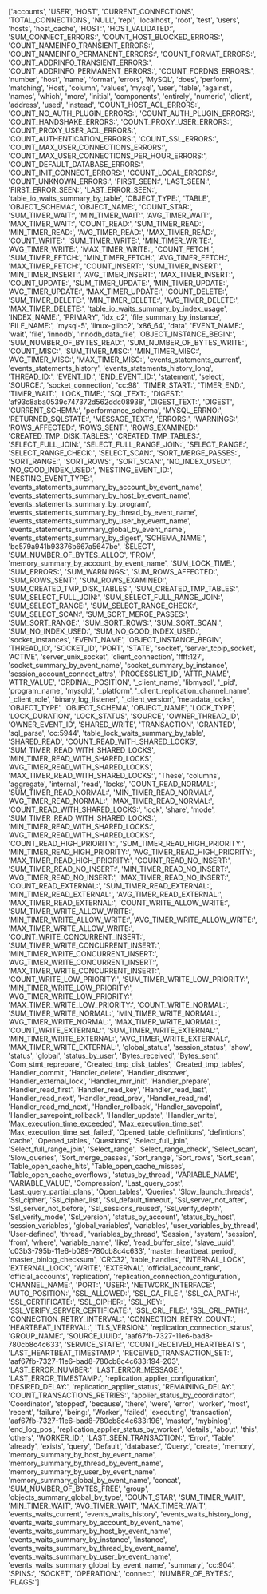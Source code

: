 ['accounts', 'USER', 'HOST', 'CURRENT_CONNECTIONS', 'TOTAL_CONNECTIONS', 'NULL', 'repl', 'localhost', 'root', 'test', 'users', 'hosts', 'host_cache', 'HOST:', 'HOST_VALIDATED:', 'SUM_CONNECT_ERRORS:', 'COUNT_HOST_BLOCKED_ERRORS:', 'COUNT_NAMEINFO_TRANSIENT_ERRORS:', 'COUNT_NAMEINFO_PERMANENT_ERRORS:', 'COUNT_FORMAT_ERRORS:', 'COUNT_ADDRINFO_TRANSIENT_ERRORS:', 'COUNT_ADDRINFO_PERMANENT_ERRORS:', 'COUNT_FCRDNS_ERRORS:', 'number', 'host', 'name', 'format', 'errors', 'MySQL', 'does', 'perform', 'matching', 'Host', 'column', 'values', 'mysql', 'user', 'table', 'against', 'names', 'which', 'more', 'initial', 'components', 'entirely', 'numeric', 'client', 'address', 'used', 'instead', 'COUNT_HOST_ACL_ERRORS:', 'COUNT_NO_AUTH_PLUGIN_ERRORS:', 'COUNT_AUTH_PLUGIN_ERRORS:', 'COUNT_HANDSHAKE_ERRORS:', 'COUNT_PROXY_USER_ERRORS:', 'COUNT_PROXY_USER_ACL_ERRORS:', 'COUNT_AUTHENTICATION_ERRORS:', 'COUNT_SSL_ERRORS:', 'COUNT_MAX_USER_CONNECTIONS_ERRORS:', 'COUNT_MAX_USER_CONNECTIONS_PER_HOUR_ERRORS:', 'COUNT_DEFAULT_DATABASE_ERRORS:', 'COUNT_INIT_CONNECT_ERRORS:', 'COUNT_LOCAL_ERRORS:', 'COUNT_UNKNOWN_ERRORS:', 'FIRST_SEEN:', 'LAST_SEEN:', 'FIRST_ERROR_SEEN:', 'LAST_ERROR_SEEN:', 'table_io_waits_summary_by_table', 'OBJECT_TYPE:', 'TABLE', 'OBJECT_SCHEMA:', 'OBJECT_NAME:', 'COUNT_STAR:', 'SUM_TIMER_WAIT:', 'MIN_TIMER_WAIT:', 'AVG_TIMER_WAIT:', 'MAX_TIMER_WAIT:', 'COUNT_READ:', 'SUM_TIMER_READ:', 'MIN_TIMER_READ:', 'AVG_TIMER_READ:', 'MAX_TIMER_READ:', 'COUNT_WRITE:', 'SUM_TIMER_WRITE:', 'MIN_TIMER_WRITE:', 'AVG_TIMER_WRITE:', 'MAX_TIMER_WRITE:', 'COUNT_FETCH:', 'SUM_TIMER_FETCH:', 'MIN_TIMER_FETCH:', 'AVG_TIMER_FETCH:', 'MAX_TIMER_FETCH:', 'COUNT_INSERT:', 'SUM_TIMER_INSERT:', 'MIN_TIMER_INSERT:', 'AVG_TIMER_INSERT:', 'MAX_TIMER_INSERT:', 'COUNT_UPDATE:', 'SUM_TIMER_UPDATE:', 'MIN_TIMER_UPDATE:', 'AVG_TIMER_UPDATE:', 'MAX_TIMER_UPDATE:', 'COUNT_DELETE:', 'SUM_TIMER_DELETE:', 'MIN_TIMER_DELETE:', 'AVG_TIMER_DELETE:', 'MAX_TIMER_DELETE:', 'table_io_waits_summary_by_index_usage', 'INDEX_NAME:', 'PRIMARY', 'idx_c2', 'file_summary_by_instance', 'FILE_NAME:', 'mysql-5', 'linux-glibc2', 'x86_64', 'data', 'EVENT_NAME:', 'wait', 'file', 'innodb', 'innodb_data_file', 'OBJECT_INSTANCE_BEGIN:', 'SUM_NUMBER_OF_BYTES_READ:', 'SUM_NUMBER_OF_BYTES_WRITE:', 'COUNT_MISC:', 'SUM_TIMER_MISC:', 'MIN_TIMER_MISC:', 'AVG_TIMER_MISC:', 'MAX_TIMER_MISC:', 'events_statements_current', 'events_statements_history', 'events_statements_history_long', 'THREAD_ID:', 'EVENT_ID:', 'END_EVENT_ID:', 'statement', 'select', 'SOURCE:', 'socket_connection', 'cc:98', 'TIMER_START:', 'TIMER_END:', 'TIMER_WAIT:', 'LOCK_TIME:', 'SQL_TEXT:', 'DIGEST:', 'af93c8aba0539c747372d562ddc08938', 'DIGEST_TEXT:', 'DIGEST', 'CURRENT_SCHEMA:', 'performance_schema', 'MYSQL_ERRNO:', 'RETURNED_SQLSTATE:', 'MESSAGE_TEXT:', 'ERRORS:', 'WARNINGS:', 'ROWS_AFFECTED:', 'ROWS_SENT:', 'ROWS_EXAMINED:', 'CREATED_TMP_DISK_TABLES:', 'CREATED_TMP_TABLES:', 'SELECT_FULL_JOIN:', 'SELECT_FULL_RANGE_JOIN:', 'SELECT_RANGE:', 'SELECT_RANGE_CHECK:', 'SELECT_SCAN:', 'SORT_MERGE_PASSES:', 'SORT_RANGE:', 'SORT_ROWS:', 'SORT_SCAN:', 'NO_INDEX_USED:', 'NO_GOOD_INDEX_USED:', 'NESTING_EVENT_ID:', 'NESTING_EVENT_TYPE:', 'events_statements_summary_by_account_by_event_name', 'events_statements_summary_by_host_by_event_name', 'events_statements_summary_by_program', 'events_statements_summary_by_thread_by_event_name', 'events_statements_summary_by_user_by_event_name', 'events_statements_summary_global_by_event_name', 'events_statements_summary_by_digest', 'SCHEMA_NAME:', 'be579a941b93376b667a5647be', 'SELECT', 'SUM_NUMBER_OF_BYTES_ALLOC', 'FROM', 'memory_summary_by_account_by_event_name', 'SUM_LOCK_TIME:', 'SUM_ERRORS:', 'SUM_WARNINGS:', 'SUM_ROWS_AFFECTED:', 'SUM_ROWS_SENT:', 'SUM_ROWS_EXAMINED:', 'SUM_CREATED_TMP_DISK_TABLES:', 'SUM_CREATED_TMP_TABLES:', 'SUM_SELECT_FULL_JOIN:', 'SUM_SELECT_FULL_RANGE_JOIN:', 'SUM_SELECT_RANGE:', 'SUM_SELECT_RANGE_CHECK:', 'SUM_SELECT_SCAN:', 'SUM_SORT_MERGE_PASSES:', 'SUM_SORT_RANGE:', 'SUM_SORT_ROWS:', 'SUM_SORT_SCAN:', 'SUM_NO_INDEX_USED:', 'SUM_NO_GOOD_INDEX_USED:', 'socket_instances', 'EVENT_NAME', 'OBJECT_INSTANCE_BEGIN', 'THREAD_ID', 'SOCKET_ID', 'PORT', 'STATE', 'socket', 'server_tcpip_socket', 'ACTIVE', 'server_unix_socket', 'client_connection', 'ffff:127', 'socket_summary_by_event_name', 'socket_summary_by_instance', 'session_account_connect_attrs', 'PROCESSLIST_ID', 'ATTR_NAME', 'ATTR_VALUE', 'ORDINAL_POSITION', '_client_name', 'libmysql', '_pid', 'program_name', 'mysqld', '_platform', '_client_replication_channel_name', '_client_role', 'binary_log_listener', '_client_version', 'metadata_locks', 'OBJECT_TYPE', 'OBJECT_SCHEMA', 'OBJECT_NAME', 'LOCK_TYPE', 'LOCK_DURATION', 'LOCK_STATUS', 'SOURCE', 'OWNER_THREAD_ID', 'OWNER_EVENT_ID', 'SHARED_WRITE', 'TRANSACTION', 'GRANTED', 'sql_parse', 'cc:5944', 'table_lock_waits_summary_by_table', 'SHARED_READ', 'COUNT_READ_WITH_SHARED_LOCKS', 'SUM_TIMER_READ_WITH_SHARED_LOCKS', 'MIN_TIMER_READ_WITH_SHARED_LOCKS', 'AVG_TIMER_READ_WITH_SHARED_LOCKS', 'MAX_TIMER_READ_WITH_SHARED_LOCKS:', 'These', 'columns', 'aggregate', 'internal', 'read', 'locks', 'COUNT_READ_NORMAL:', 'SUM_TIMER_READ_NORMAL:', 'MIN_TIMER_READ_NORMAL:', 'AVG_TIMER_READ_NORMAL:', 'MAX_TIMER_READ_NORMAL:', 'COUNT_READ_WITH_SHARED_LOCKS:', 'lock', 'share', 'mode', 'SUM_TIMER_READ_WITH_SHARED_LOCKS:', 'MIN_TIMER_READ_WITH_SHARED_LOCKS:', 'AVG_TIMER_READ_WITH_SHARED_LOCKS:', 'COUNT_READ_HIGH_PRIORITY:', 'SUM_TIMER_READ_HIGH_PRIORITY:', 'MIN_TIMER_READ_HIGH_PRIORITY:', 'AVG_TIMER_READ_HIGH_PRIORITY:', 'MAX_TIMER_READ_HIGH_PRIORITY:', 'COUNT_READ_NO_INSERT:', 'SUM_TIMER_READ_NO_INSERT:', 'MIN_TIMER_READ_NO_INSERT:', 'AVG_TIMER_READ_NO_INSERT:', 'MAX_TIMER_READ_NO_INSERT:', 'COUNT_READ_EXTERNAL:', 'SUM_TIMER_READ_EXTERNAL:', 'MIN_TIMER_READ_EXTERNAL:', 'AVG_TIMER_READ_EXTERNAL:', 'MAX_TIMER_READ_EXTERNAL:', 'COUNT_WRITE_ALLOW_WRITE:', 'SUM_TIMER_WRITE_ALLOW_WRITE:', 'MIN_TIMER_WRITE_ALLOW_WRITE:', 'AVG_TIMER_WRITE_ALLOW_WRITE:', 'MAX_TIMER_WRITE_ALLOW_WRITE:', 'COUNT_WRITE_CONCURRENT_INSERT:', 'SUM_TIMER_WRITE_CONCURRENT_INSERT:', 'MIN_TIMER_WRITE_CONCURRENT_INSERT:', 'AVG_TIMER_WRITE_CONCURRENT_INSERT:', 'MAX_TIMER_WRITE_CONCURRENT_INSERT:', 'COUNT_WRITE_LOW_PRIORITY:', 'SUM_TIMER_WRITE_LOW_PRIORITY:', 'MIN_TIMER_WRITE_LOW_PRIORITY:', 'AVG_TIMER_WRITE_LOW_PRIORITY:', 'MAX_TIMER_WRITE_LOW_PRIORITY:', 'COUNT_WRITE_NORMAL:', 'SUM_TIMER_WRITE_NORMAL:', 'MIN_TIMER_WRITE_NORMAL:', 'AVG_TIMER_WRITE_NORMAL:', 'MAX_TIMER_WRITE_NORMAL:', 'COUNT_WRITE_EXTERNAL:', 'SUM_TIMER_WRITE_EXTERNAL:', 'MIN_TIMER_WRITE_EXTERNAL:', 'AVG_TIMER_WRITE_EXTERNAL:', 'MAX_TIMER_WRITE_EXTERNAL:', 'global_status', 'session_status', 'show', 'status', 'global', 'status_by_user', 'Bytes_received', 'Bytes_sent', 'Com_stmt_reprepare', 'Created_tmp_disk_tables', 'Created_tmp_tables', 'Handler_commit', 'Handler_delete', 'Handler_discover', 'Handler_external_lock', 'Handler_mrr_init', 'Handler_prepare', 'Handler_read_first', 'Handler_read_key', 'Handler_read_last', 'Handler_read_next', 'Handler_read_prev', 'Handler_read_rnd', 'Handler_read_rnd_next', 'Handler_rollback', 'Handler_savepoint', 'Handler_savepoint_rollback', 'Handler_update', 'Handler_write', 'Max_execution_time_exceeded', 'Max_execution_time_set', 'Max_execution_time_set_failed', 'Opened_table_definitions', 'defintions', 'cache', 'Opened_tables', 'Questions', 'Select_full_join', 'Select_full_range_join', 'Select_range', 'Select_range_check', 'Select_scan', 'Slow_queries', 'Sort_merge_passes', 'Sort_range', 'Sort_rows', 'Sort_scan', 'Table_open_cache_hits', 'Table_open_cache_misses', 'Table_open_cache_overflows', 'status_by_thread', 'VARIABLE_NAME', 'VARIABLE_VALUE', 'Compression', 'Last_query_cost', 'Last_query_partial_plans', 'Open_tables', 'Queries', 'Slow_launch_threads', 'Ssl_cipher', 'Ssl_cipher_list', 'Ssl_default_timeout', 'Ssl_server_not_after', 'Ssl_server_not_before', 'Ssl_sessions_reused', 'Ssl_verify_depth', 'Ssl_verify_mode', 'Ssl_version', 'status_by_account', 'status_by_host', 'session_variables', 'global_variables', 'variables', 'user_variables_by_thread', 'User-defined', 'thread', 'variables_by_thread', 'Session', 'system', 'session', 'from', 'where', 'variable_name', 'like', 'read_buffer_size', 'slave_uuid', 'c03b3-795b-11e6-b089-780cb8c4c633', 'master_heartbeat_period', 'master_binlog_checksum', 'CRC32', 'table_handles', 'INTERNAL_LOCK', 'EXTERNAL_LOCK', 'WRITE', 'EXTERNAL', 'official_account_rank', 'official_accounts', 'replication', 'replication_connection_configuration', 'CHANNEL_NAME:', 'PORT:', 'USER:', 'NETWORK_INTERFACE:', 'AUTO_POSITION:', 'SSL_ALLOWED:', 'SSL_CA_FILE:', 'SSL_CA_PATH:', 'SSL_CERTIFICATE:', 'SSL_CIPHER:', 'SSL_KEY:', 'SSL_VERIFY_SERVER_CERTIFICATE:', 'SSL_CRL_FILE:', 'SSL_CRL_PATH:', 'CONNECTION_RETRY_INTERVAL:', 'CONNECTION_RETRY_COUNT:', 'HEARTBEAT_INTERVAL:', 'TLS_VERSION:', 'replication_connection_status', 'GROUP_NAME:', 'SOURCE_UUID:', 'aaf67fb-7327-11e6-bad8-780cb8c4c633', 'SERVICE_STATE:', 'COUNT_RECEIVED_HEARTBEATS:', 'LAST_HEARTBEAT_TIMESTAMP:', 'RECEIVED_TRANSACTION_SET:', 'aaf67fb-7327-11e6-bad8-780cb8c4c633:194-203', 'LAST_ERROR_NUMBER:', 'LAST_ERROR_MESSAGE:', 'LAST_ERROR_TIMESTAMP:', 'replication_applier_configuration', 'DESIRED_DELAY:', 'replication_applier_status', 'REMAINING_DELAY:', 'COUNT_TRANSACTIONS_RETRIES:', 'applier_status_by_coordinator', 'Coordinator', 'stopped', 'because', 'there', 'were', 'error', 'worker', 'most', 'recent', 'failure', 'being:', 'Worker', 'failed', 'executing', 'transaction', 'aaf67fb-7327-11e6-bad8-780cb8c4c633:196', 'master', 'mybinlog', 'end_log_pos', 'replication_applier_status_by_worker', 'details', 'about', 'this', 'others', 'WORKER_ID:', 'LAST_SEEN_TRANSACTION:', 'Error', 'Table', 'already', 'exists', 'query', 'Default', 'database:', 'Query:', 'create', 'memory', 'memory_summary_by_host_by_event_name', 'memory_summary_by_thread_by_event_name', 'memory_summary_by_user_by_event_name', 'memory_summary_global_by_event_name', 'concat', 'SUM_NUMBER_OF_BYTES_FREE', 'group', 'objects_summary_global_by_type', 'COUNT_STAR', 'SUM_TIMER_WAIT', 'MIN_TIMER_WAIT', 'AVG_TIMER_WAIT', 'MAX_TIMER_WAIT', 'events_waits_current', 'events_waits_history', 'events_waits_history_long', 'events_waits_summary_by_account_by_event_name', 'events_waits_summary_by_host_by_event_name', 'events_waits_summary_by_instance', 'instance', 'events_waits_summary_by_thread_by_event_name', 'events_waits_summary_by_user_by_event_name', 'events_waits_summary_global_by_event_name', 'summary', 'cc:904', 'SPINS:', 'SOCKET', 'OPERATION:', 'connect', 'NUMBER_OF_BYTES:', 'FLAGS:']
